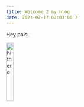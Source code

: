 ```yaml
---
title: Welcome 2 my blog
date: 2021-02-17 02:03:00 Z
---
```


Hey pals,
<p></p>
<img style="width: 20%" src="/uploads/arjun.gif" alt="hi there" />